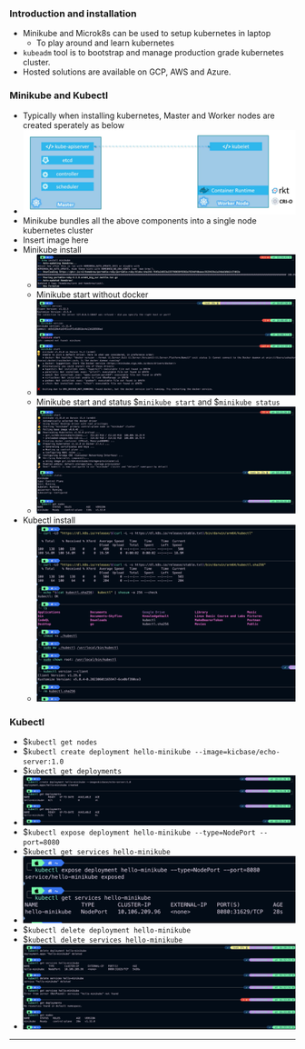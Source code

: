 

### Introduction and installation

- Minikube and Microk8s can be used to setup kubernetes in laptop
	- To play around and learn kubernetes
- `kubeadm` tool is to bootstrap and manage production grade kubernetes cluster.
- Hosted solutions are available on GCP, AWS and Azure.

### Minikube and Kubectl

- Typically when installing kubernetes, Master and Worker nodes are created sperately as below
- ![master-workernodes.png](Attachments/master-workernodes.png)
- Minikube bundles all the above components into a single node kubernetes cluster
- Insert image here
- Minikube install
	- ![minikubeinstall.png](Attachments/minikubeinstall.png)
	- Minikube start without docker
	- ![minikubestartwithoutdocker.png](Attachments/minikubestartwithoutdocker.png)
	- Minikube start and status $`minikube start` and $`minikube status`
	- ![minikubestartstatuskubectlgetnodes.png](Attachments/minikubestartstatuskubectlgetnodes.png)
- Kubectl install
	- ![kubectlinstall.png](Attachments/kubectlinstall.png)

### Kubectl

- $`kubectl get nodes`
- $`kubectl create deployment hello-minikube --image=kicbase/echo-server:1.0`
- $`kubectl get deployments`
- ![kubectlcreatedeployment.png](Attachments/kubectlcreatedeployment.png)
- $`kubectl expose deployment hello-minikube --type=NodePort --port=8080`
- $`kubectl get services hello-minikube`
- ![kubectlexposedeploymentgetservices.png](Attachments/kubectlexposedeploymentgetservices.png)
- $`kubectl delete deployment hello-minikube`
- $`kubectl delete services hello-minikube`
- ![kubectldeletedeploymentservice.png](Attachments/kubectldeletedeploymentservice.png)


---
